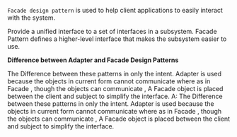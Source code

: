 `Facade design pattern` is used to help client applications to easily interact with the system.

Provide a unified interface to a set of interfaces in a subsystem. Facade Pattern defines a higher-level interface that makes the subsystem easier to use.

**Difference between Adapter and Facade Design Patterns**

The Difference between these patterns in only the intent. Adapter is used because the objects in current form cannot communicate where as in Facade , though the objects can communicate , A Facade object is placed between the client and subject to simplify the interface.
A: The Difference between these patterns in only the intent. Adapter is used because the objects in current form cannot communicate where as in Facade , though the objects can communicate , A Facade object is placed between the client and subject to simplify the interface.